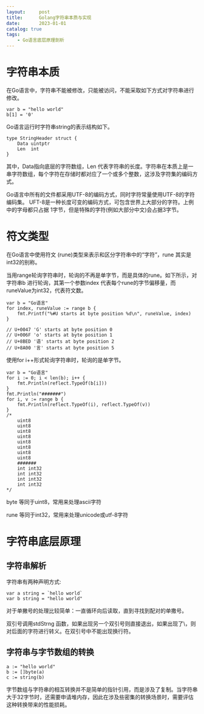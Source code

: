 ```yaml
---
layout:     post
title:      Golang字符串本质与实现
date:       2023-01-01
catalog: true
tags:
    - Go语言底层原理剖析
---
```


# 字符串本质
在Go语言中，字符串不能被修改，只能被访问，不能采取如下方式对字符串进行修改。
```
var b = "hello world"
b[1] = '0'
```
Go语言运行时字符串string的表示结构如下。
```
type StringHeader struct {
	Data uintptr
	Len  int
}
```
其中，Data指向底层的字符数组，Len 代表字符串的长度。字符串在本质上是一串字符数组，每个字符在存储时都对应了一个或多个整数，这涉及字符集的编码方式。

Go语言中所有的文件都采用UTF-8的编码方式，同时字符常量使用UTF-8的字符编码集。 UFT-8是一种长度可变的编码方式，可包含世界上大部分的字符。上例中的字母都只占据 1字节，但是特殊的字符(例如大部分中文)会占据3字节。

# 符文类型
在Go语言中使用符文 (rune)类型来表示和区分字符串中的“字符”，rune 其实是int32的别称。

当用range轮询字符串时，轮询的不再是单字节，而是具体的rune。如下所示，对字符串b 进行轮询，其第一个参数index 代表每个rune的字节偏移量，而runeValue为int32，代表符文数。
```
var b = "Go语言"
for index, runeValue := range b {
	fmt.Printf("%#U starts at byte position %d\n", runeValue, index)
}

// U+0047 'G' starts at byte position 0
// U+006F 'o' starts at byte position 1
// U+8BED '语' starts at byte position 2
// U+8A00 '言' starts at byte position 5
```
使用for i++形式轮询字符串时，轮询的是单字节。
```
var b = "Go语言"
for i := 0; i < len(b); i++ {
	fmt.Println(reflect.TypeOf(b[i]))
}
fmt.Println("#######")
for i, v := range b {
	fmt.Println(reflect.TypeOf(i), reflect.TypeOf(v))
}
/*
	uint8
	uint8
	uint8
	uint8
	uint8
	uint8
	uint8
	uint8
	#######
	int int32
	int int32
	int int32
	int int32
*/
```
byte 等同于uint8，常用来处理ascii字符

rune 等同于int32，常用来处理unicode或utf-8字符

# 字符串底层原理
## 字符串解析
字符串有两种声明方式:
```
var a string = `hello world`
var b string = "hello world"
```
对于单撇号的处理比较简单：一直循环向后读取，直到寻找到配对的单撒号。

双引号调用stdStrng 函数，如果出现另一个双引号则直接退出，如果出现了\\，则对后面的字符进行转义。在双引号中不能出现换行符。

## 字符串与字节数组的转换
```
a := "hello world"
b := []byte(a)
c := string(b)
```
字节数组与字符串的相互转换并不是简单的指针引用，而是涉及了复制。当字符串大于32字节时，还需要申请堆内存，因此在涉及些密集的转换场景时，需要评估这种转换带来的性能损耗。


